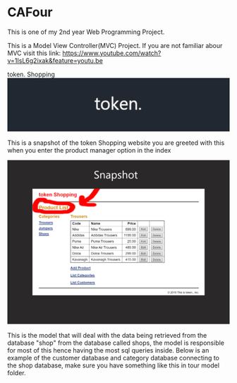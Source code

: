 # CAFour
This is one of my 2nd year Web Programming Project.


This is a Model View Controller(MVC) Project.
If you are not familiar abour MVC visit this link: https://www.youtube.com/watch?v=1IsL6g2ixak&feature=youtu.be


token. Shopping
 <img src="images/tokener.jpeg" alt=""/>










This is a snapshot of the token Shopping website
 you are greeted with this when you enter the product manager option in the index









<img src="images/ProductList.jpeg" alt=""/>





This is the model that will deal with the data being retrieved from the database "shop" from the database called shops, 
the model is responsible for most of this hence having the most sql queries inside.
Below is an example of the customer database and category database connecting to the shop database, make sure you have something like this in tour model folder.